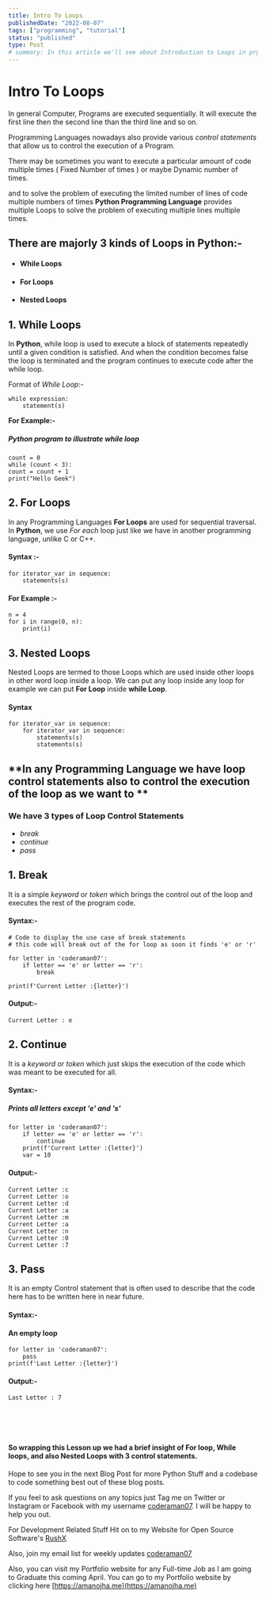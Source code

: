 ```yaml
---
title: Intro To Loops
publishedDate: "2022-08-07"
tags: ["programming", "tutorial"]
status: "published"
type: Post
# summary: In this article we'll see about Introduction to Loops in prgraming language
---
```


# Intro To Loops

In general Computer, Programs are executed sequentially. It will execute the first line then the second line than the third line and so on.

Programming Languages nowadays also provide various _control statements_ that allow us to control the execution of a Program.

There may be sometimes you want to execute a particular amount of code multiple times ( Fixed Number of times ) or maybe Dynamic number of times.

and to solve the problem of executing the limited number of lines of code multiple numbers of times **Python Programming Language** provides multiple Loops to solve the problem of executing multiple lines multiple times.

## There are majorly 3 kinds of Loops in Python:-

- #### **While Loops**
- #### **For Loops**
- #### **Nested Loops**

## 1. While Loops

In **Python**, while loop is used to execute a block of statements repeatedly until a given condition is satisfied. And when the condition becomes false the loop is terminated and the program continues to execute code after the while loop.

Format of _While Loop_:-

```
while expression:
    statement(s)
```

**For Example:-**

##### Python program to illustrate while loop

```
count = 0
while (count < 3):
count = count + 1
print("Hello Geek")
```

## 2. For Loops

In any Programming Languages **For Loops** are used for sequential traversal. In **Python**, we use _For each_ loop just like we have in another programming language, unlike C or C++.

#### Syntax :-

```
for iterator_var in sequence:
    statements(s)
```

#### For Example :-

```
n = 4
for i in range(0, n):
	print(i)
```

## 3. Nested Loops

Nested Loops are termed to those Loops which are used inside other loops in other word loop inside a loop. We can put any loop inside any loop for example we can put **For Loop** inside **while Loop**.

#### Syntax

```
for iterator_var in sequence:
	for iterator_var in sequence:
		statements(s)
		statements(s)
```

## **In any Programming Language we have loop control statements also to control the execution of the loop as we want to **

### We have 3 types of Loop Control Statements

- _break_
- _continue_
- _pass_

## 1. Break

It is a simple _keyword_ or _token_ which brings the control out of the loop and executes the rest of the program code.

#### Syntax:-

```
# Code to display the use case of break statements
# this code will break out of the for loop as soon it finds 'e' or 'r'

for letter in 'coderaman07':
	if letter == 'e' or letter == 'r':
		break

print(f'Current Letter :{letter}')
```

#### Output:-

```
Current Letter : e
```

## 2. Continue

It is a _keyword_ or _token_ which just skips the execution of the code which was meant to be executed for all.

#### Syntax:-

##### Prints all letters except 'e' and 's'

```
for letter in 'coderaman07':
	if letter == 'e' or letter == 'r':
		continue
	print(f'Current Letter :{letter}')
	var = 10
```

#### Output:-

```
Current Letter :c
Current Letter :o
Current Letter :d
Current Letter :a
Current Letter :m
Current Letter :a
Current Letter :n
Current Letter :0
Current Letter :7
```

## 3. Pass

It is an empty Control statement that is often used to describe that the code here has to be written here in near future.

#### Syntax:-

#### An empty loop

```
for letter in 'coderaman07':
	pass
print(f'Last Letter :{letter}')
```

#### Output:-

```
Last Letter : 7
```

<br /><br /><br />

#### So wrapping this Lesson up we had a brief insight of For loop, While loops, and also Nested Loops with 3 control statements.

Hope to see you in the next Blog Post for more Python Stuff and a codebase to code something best out of these blog posts.

If you feel to ask questions on any topics just Tag me on Twitter or Instagram or Facebook with my username [coderaman07](https://linktr.ee/coderaman07). I will be happy to help you out.

For Development Related Stuff Hit on to my Website for Open Source Software's [RushX](https://rushx.pythonanywhere.com)

Also, join my email list for weekly updates [coderaman07](https://coderaman07.ck.page)

Also, you can visit my Portfolio website for any Full-time Job as I am going to Graduate this coming April. You can go to my Portfolio website by clicking here [https://amanojha.me](https://amanojha.me)
